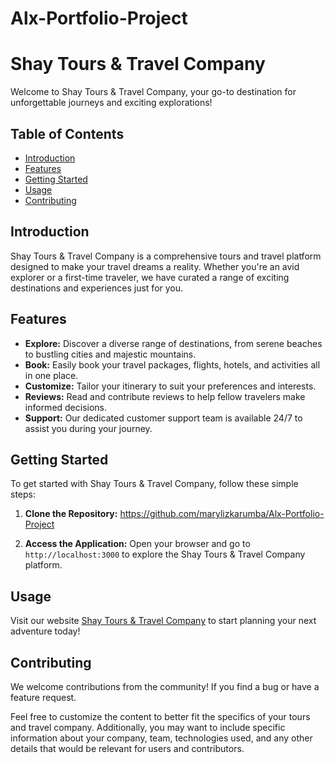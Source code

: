 # Alx-Portfolio-Project

# Shay Tours & Travel Company

Welcome to Shay Tours & Travel Company, your go-to destination for unforgettable journeys and exciting explorations!

## Table of Contents
- [Introduction](#introduction)
- [Features](#features)
- [Getting Started](#getting-started)
- [Usage](#usage)
- [Contributing](#contributing)

## Introduction

Shay Tours & Travel Company is a comprehensive tours and travel platform designed to make your travel dreams a reality. Whether you're an avid explorer or a first-time traveler, we have curated a range of exciting destinations and experiences just for you.

## Features

- **Explore:** Discover a diverse range of destinations, from serene beaches to bustling cities and majestic mountains.
- **Book:** Easily book your travel packages, flights, hotels, and activities all in one place.
- **Customize:** Tailor your itinerary to suit your preferences and interests.
- **Reviews:** Read and contribute reviews to help fellow travelers make informed decisions.
- **Support:** Our dedicated customer support team is available 24/7 to assist you during your journey.

## Getting Started

To get started with Shay Tours & Travel Company, follow these simple steps:

1. **Clone the Repository:** https://github.com/marylizkarumba/Alx-Portfolio-Project


5. **Access the Application:**
Open your browser and go to `http://localhost:3000` to explore the Shay Tours & Travel Company platform.

## Usage

Visit our website [Shay Tours & Travel Company](https://www.shaytoursandtravelcompany.com) to start planning your next adventure today!

## Contributing
  
We welcome contributions from the community! If you find a bug or have a feature request.


Feel free to customize the content to better fit the specifics of your tours and travel company. Additionally, you may want to include specific information about your company, team, technologies used, and any other details that would be relevant for users and contributors.
